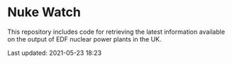 # Nuke Watch

This repository includes code for retrieving the latest information available on the output of EDF nuclear power plants in the UK.

Last updated: 2021-05-23 18:23